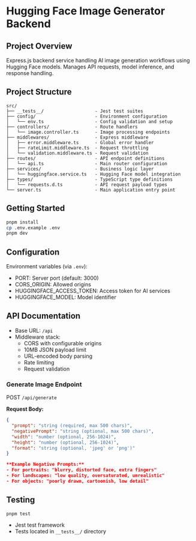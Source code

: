 # Hugging Face Image Generator Backend

## Project Overview

Express.js backend service handling AI image generation workflows using Hugging Face models. Manages API requests, model inference, and response handling.

## Project Structure

```
src/
├── __tests__/                   - Jest test suites
├── config/                      - Environment configuration
│   └── env.ts                   - Config validation and setup
├── controllers/                 - Route handlers
│   └── image.controller.ts      - Image processing endpoints
├── middlewares/                 - Express middleware
│   ├── error.middleware.ts      - Global error handler
│   ├── rateLimit.middleware.ts  - Request throttling
│   └── validation.middleware.ts - Request validation
├── routes/                      - API endpoint definitions
│   └── api.ts                   - Main router configuration
├── services/                    - Business logic layer
│   └── huggingface.service.ts   - Hugging Face model integration
├── types/                       - TypeScript type definitions
│   └── requests.d.ts            - API request payload types
└── server.ts                    - Main application entry point
```

## Getting Started

```bash
pnpm install
cp .env.example .env
pnpm dev
```

## Configuration

Environment variables (via `.env`):

- PORT: Server port (default: 3000)
- CORS_ORIGIN: Allowed origins
- HUGGINGFACE_ACCESS_TOKEN: Access token for AI services
- HUGGINGFACE_MODEL: Model identifier

## API Documentation

- Base URL: `/api`
- Middleware stack:
  - CORS with configurable origins
  - 10MB JSON payload limit
  - URL-encoded body parsing
  - Rate limiting
  - Request validation

### Generate Image Endpoint

POST `/api/generate`

**Request Body:**

```json
{
  "prompt": "string (required, max 500 chars)",
  "negativePrompt": "string (optional, max 500 chars)",
  "width": "number (optional, 256-1024)",
  "height": "number (optional, 256-1024)",
  "format": "string (optional, 'jpeg' or 'png')"
}

**Example Negative Prompts:**
- For portraits: "blurry, distorted face, extra fingers"
- For landscapes: "low quality, oversaturated, unrealistic"
- For objects: "poorly drawn, cartoonish, low detail"
```

## Testing

```bash
pnpm test
```

- Jest test framework
- Tests located in `__tests__/` directory
